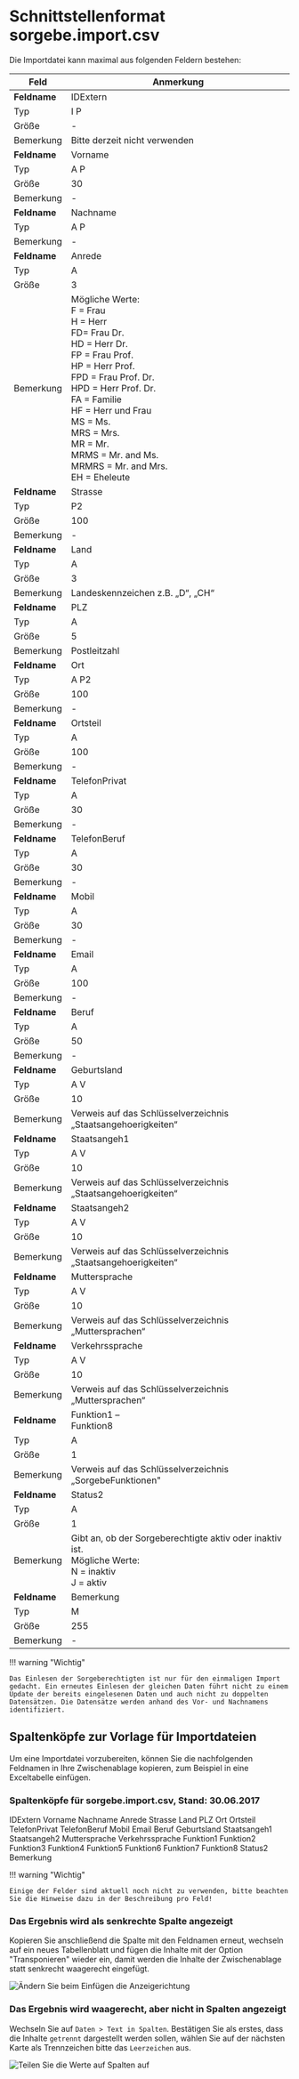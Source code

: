 # Schnittstellenformat sorgebe.import.csv

Die Importdatei kann maximal aus folgenden Feldern bestehen: 

Feld|Anmerkung
---|---
**Feldname**|  IDExtern
Typ|  I P
Größe| -
Bemerkung|  Bitte derzeit nicht verwenden
**Feldname**|  Vorname
Typ|  A P
Größe| 30
Bemerkung| -
**Feldname**|  Nachname
Typ|  A P
Bemerkung| -
**Feldname**|  Anrede
Typ|  A
Größe| 3
Bemerkung| Mögliche Werte:<br/>F = Frau<br/>H = Herr<br/>FD= Frau Dr.<br/>HD = Herr Dr.<br/>FP = Frau Prof.<br/>HP = Herr Prof.<br/>FPD = Frau Prof. Dr.<br/>HPD = Herr Prof. Dr.<br/>FA = Familie<br/>HF = Herr und Frau<br/>MS = Ms.<br/>MRS = Mrs.<br/>MR = Mr.<br/>MRMS = Mr. and Ms.<br/>MRMRS = Mr. and Mrs.<br/>EH = Eheleute
**Feldname**|  Strasse
Typ|  P2
Größe| 100
Bemerkung| -
**Feldname**|  Land
Typ|  A
Größe| 3
Bemerkung|  Landeskennzeichen z.B. „D“, „CH“
**Feldname**|  PLZ
Typ|  A
Größe| 5
Bemerkung| Postleitzahl
**Feldname**|  Ort
Typ|  A P2
Größe| 100
Bemerkung| -
**Feldname**|  Ortsteil
Typ|  A
Größe| 100
Bemerkung| -
**Feldname**|  TelefonPrivat
Typ|  A
Größe| 30
Bemerkung| -
**Feldname**|  TelefonBeruf
Typ|  A
Größe| 30
Bemerkung| -
**Feldname**|  Mobil
Typ|  A
Größe| 30
Bemerkung| -
**Feldname**|  Email
Typ|  A
Größe| 100
Bemerkung| -
**Feldname**|  Beruf
Typ|  A
Größe| 50
Bemerkung| -
**Feldname**|  Geburtsland
Typ|  A V
Größe| 10
Bemerkung|  Verweis auf das Schlüsselverzeichnis „Staatsangehoerigkeiten“
**Feldname**|  Staatsangeh1
Typ|  A V
Größe| 10
Bemerkung|  Verweis auf das Schlüsselverzeichnis „Staatsangehoerigkeiten“
**Feldname**|  Staatsangeh2
Typ|  A V
Größe| 10
Bemerkung| Verweis auf das Schlüsselverzeichnis „Staatsangehoerigkeiten“
**Feldname**|  Muttersprache
Typ|  A V
Größe| 10
Bemerkung|  Verweis auf das Schlüsselverzeichnis „Muttersprachen“
**Feldname**|  Verkehrssprache
Typ|  A V
Größe| 10
Bemerkung|  Verweis auf das Schlüsselverzeichnis „Muttersprachen“
**Feldname**|  Funktion1 –<br/>Funktion8
Typ|  A
Größe| 1
Bemerkung|  Verweis auf das Schlüsselverzeichnis „SorgebeFunktionen"
**Feldname**|  Status2
Typ|  A
Größe| 1
Bemerkung| Gibt an, ob der Sorgeberechtigte aktiv oder inaktiv ist.<br/>Mögliche Werte:<br/>N = inaktiv<br/>J = aktiv
**Feldname**| Bemerkung
Typ|  M
Größe| 255
Bemerkung| -

!!! warning "Wichtig"

    Das Einlesen der Sorgeberechtigten ist nur für den einmaligen Import gedacht. Ein erneutes Einlesen der gleichen Daten führt nicht zu einem Update der bereits eingelesenen Daten und auch nicht zu doppelten Datensätzen. Die Datensätze werden anhand des Vor- und Nachnamens identifiziert.

## Spaltenköpfe zur Vorlage für Importdateien

Um eine Importdatei vorzubereiten, können Sie die nachfolgenden Feldnamen in Ihre Zwischenablage kopieren, zum Beispiel in eine Exceltabelle einfügen.

### Spaltenköpfe für sorgebe.import.csv, Stand: 30.06.2017

 IDExtern
 Vorname
 Nachname
 Anrede
 Strasse
 Land
 PLZ
 Ort
 Ortsteil
 TelefonPrivat
 TelefonBeruf
 Mobil
 Email
 Beruf
 Geburtsland
 Staatsangeh1
 Staatsangeh2
 Muttersprache
 Verkehrssprache
 Funktion1
 Funktion2
 Funktion3
 Funktion4
 Funktion5
 Funktion6
 Funktion7
 Funktion8
 Status2
 Bemerkung

!!! warning "Wichtig"

    Einige der Felder sind aktuell noch nicht zu verwenden, bitte beachten Sie die Hinweise dazu in der Beschreibung pro Feld!

### Das Ergebnis wird als senkrechte Spalte angezeigt

Kopieren Sie anschließend die Spalte mit den Feldnamen erneut, wechseln auf ein neues Tabellenblatt und fügen die Inhalte mit der Option "Transponieren" wieder ein, damit werden die Inhalte der Zwischenablage statt senkrecht waagerecht eingefügt.

![Ändern Sie beim Einfügen die Anzeigerichtung](/assets/images/importe/magimp-8.png)

### Das Ergebnis wird waagerecht, aber nicht in Spalten angezeigt

Wechseln Sie auf `Daten > Text in Spalten`. Bestätigen Sie als erstes, dass die Inhalte `getrennt` dargestellt werden sollen, wählen Sie auf der nächsten Karte als Trennzeichen bitte das ``Leerzeichen`` aus.

![Teilen Sie die Werte auf Spalten auf](/assets/images/importe/magimp-9.png)
